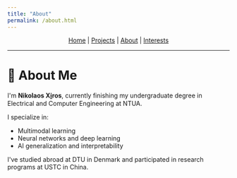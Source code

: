 ```yaml
---
title: "About"
permalink: /about.html
---
```



<link rel="stylesheet" href="{{ '/assets/css/custom.css?v=5' | relative_url }}">


<p align="center" style="margin-top: 0.5rem; margin-bottom: 0.5rem; line-height: 1.2;">
  <a href="/index.html">Home</a> |
  <a href="/projects.html">Projects</a> |
  <a href="/">About</a> |
  <a href="/interests.html">Interests</a>
</p>

---

# 📘 About Me

I'm **Nikolaos Xi̱ros**, currently finishing my undergraduate degree in Electrical and Computer Engineering at NTUA.

I specialize in:
- Multimodal learning
- Neural networks and deep learning
- AI generalization and interpretability

I've studied abroad at DTU in Denmark and participated in research programs at USTC in China.
